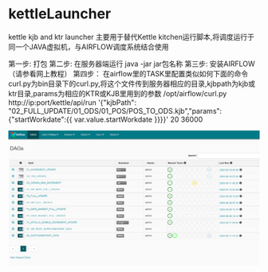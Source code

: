 # kettleLauncher
kettle kjb and ktr launcher
主要用于替代Kettle kitchen运行脚本,将调度运行于同一个JAVA虚拟机，与AIRFLOW调度系统结合使用

第一步:
打包
第二步:
在服务器端运行 java -jar jar包名称
第三步:
安装AIRFLOW（请参看网上教程）
第四步：
在airflow里的TASK里配置类似如何下面的命令
curl.py为bin目录下的curl.py,将这个文件传到服务器相应的目录,kjbpath为kjb或ktr目录,params为相应的KTR或KJB里用到的参数
/opt/airflow/curl.py http://ip:port/kettle/api/run '{"kjbPath": "02_FULL_UPDATE/01_ODS/01_POS/POS_TO_ODS.kjb","params":{"startWorkdate":{{ var.value.startWorkdate }}}}' 20 36000

![images](https://github.com/tenele/kettleLauncher/blob/master/img/0.PNG)
